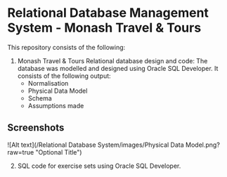 # Relational Database Management System - Monash Travel & Tours 

This repository consists of the following:

1. Monash Travel & Tours Relational database design and code: The database was modelled and designed using Oracle SQL Developer. It consists of the following output:
   - Normalisation 
   - Physical Data Model
   - Schema
   - Assumptions made
   
## Screenshots

![Alt text](/Relational Database System/images/Physical Data Model.png?raw=true "Optional Title")

2. SQL code for exercise sets using Oracle SQL Developer.
